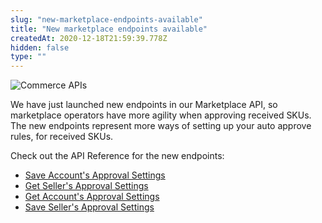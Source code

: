 ```yaml
---
slug: "new-marketplace-endpoints-available"
title: "New marketplace endpoints available"
createdAt: 2020-12-18T21:59:39.778Z
hidden: false
type: ""
---
```


![Commerce APIs](https://raw.githubusercontent.com/vtexdocs/dev-portal-content/main/images/new-marketplace-endpoints-available-0.png)

We have just launched new endpoints in our Marketplace API, so marketplace operators have more agility when approving received SKUs. The new endpoints represent more ways of setting up your auto approve rules, for received SKUs.

Check out the API Reference for the new endpoints:

- [Save Account's Approval Settings](https://developers.vtex.com/vtex-developer-docs/reference/sku-approval-settings#saveaccountconfig)
- [Get Seller's Approval Settings](https://developers.vtex.com/vtex-developer-docs/reference/sku-approval-settings#getselleraccountconfig)
- [Get Account's Approval Settings](https://developers.vtex.com/vtex-developer-docs/reference/sku-approval-settings#getaccountconfig)
- [Save Seller's Approval Settings](https://developers.vtex.com/vtex-developer-docs/reference/sku-approval-settings#putselleraccountconfig)
